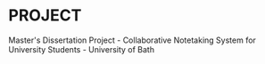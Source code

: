 # PROJECT

Master's Dissertation Project - Collaborative Notetaking System for University Students - University of Bath

